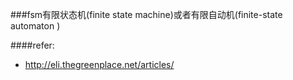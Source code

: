 ###fsm有限状态机(finite state machine)或者有限自动机(finite-state automaton )


####refer:
- http://eli.thegreenplace.net/articles/
